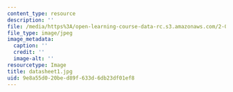 ```yaml
---
content_type: resource
description: ''
file: /media/https%3A/open-learning-course-data-rc.s3.amazonaws.com/2-002-mechanics-and-materials-ii-spring-2004/9e8a55d020bed89f633d6db23df01ef8_datasheet1.jpg
file_type: image/jpeg
image_metadata:
  caption: ''
  credit: ''
  image-alt: ''
resourcetype: Image
title: datasheet1.jpg
uid: 9e8a55d0-20be-d89f-633d-6db23df01ef8
---
```

